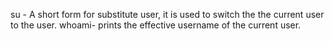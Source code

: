 su - A short form for substitute user, it is used to switch the the current user to the user.
whoami- prints the effective username of the current user.
